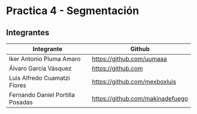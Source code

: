 # Practica 4 - Segmentación

## Integrantes

| Integrante                       | Github                           |
| -------------------------------- | -------------------------------- |
| Iker Antonio Pluma Amaro         | https://github.com/uumaaa        |
| Álvaro García Vásquez            | https://github.com               |
| Luis Alfredo Cuamatzi Flores     | https://github.com/mexboxluis    |
| Fernando Daniel Portilla Posadas | https://github.com/makinadefuego |
